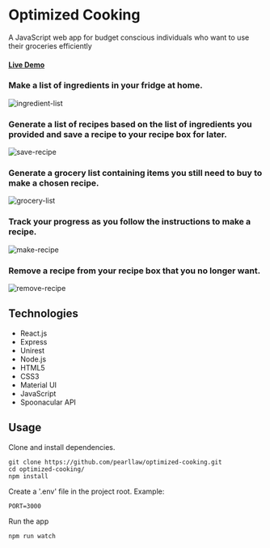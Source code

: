 # Optimized Cooking
A JavaScript web app for budget conscious individuals who want to use their groceries efficiently

#### [Live Demo](https://optimized-cooking.herokuapp.com/)

### Make a list of ingredients in your fridge at home.
![ingredient-list](https://user-images.githubusercontent.com/35009493/48029886-421b3c00-e104-11e8-8ab6-1570a5b15067.gif)

### Generate a list of recipes based on the list of ingredients you provided and save a recipe to your recipe box for later.
![save-recipe](https://user-images.githubusercontent.com/35009493/48030369-ab4f7f00-e105-11e8-9ff9-2bc73c236170.gif)

### Generate a grocery list containing items you still need to buy to make a chosen recipe.
![grocery-list](https://user-images.githubusercontent.com/35009493/48030261-57449a80-e105-11e8-8490-028027ec63b4.gif)

### Track your progress as you follow the instructions to make a recipe.
![make-recipe](https://user-images.githubusercontent.com/35009493/48030262-57449a80-e105-11e8-87ef-2d14180ef2d5.gif)

### Remove a recipe from your recipe box that you no longer want.
![remove-recipe](https://user-images.githubusercontent.com/35009493/48030263-57449a80-e105-11e8-80eb-f1b8f72918c1.gif)

## Technologies
- React.js
- Express
- Unirest
- Node.js
- HTML5
- CSS3
- Material UI
- JavaScript
- Spoonacular API

## Usage
Clone and install dependencies.
```
git clone https://github.com/pearllaw/optimized-cooking.git
cd optimized-cooking/
npm install
```
Create a '.env' file in the project root. Example:
```
PORT=3000
```
Run the app
```
npm run watch
```
